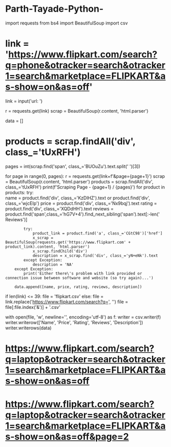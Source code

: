 # Parth-Tayade-Python-
import requests
from  bs4 import BeautifulSoup
import csv

# link = 'https://www.flipkart.com/search?q=phone&otracker=search&otracker1=search&marketplace=FLIPKART&as-show=on&as=off'
link = input('url: ')

r = requests.get(link)
scrap = BeautifulSoup(r.content, 'html.parser')

data = []
# products = scrap.findAll('div', class_='tUxRFH')
pages = int(scrap.find('span', class_='BUOuZu').text.split(' ')[3])

for page in range(0, pages):
    r = requests.get(link+f'&page={page+1}')
    scrap = BeautifulSoup(r.content, 'html.parser')
    products = scrap.findAll('div', class_='tUxRFH')
    print(f'Scraping Page - {page+1} / {pages}')
    for product in products:
        try:        
            name = product.find('div', class_='KzDlHZ').text or product.find('div', class_='wjcEIp')
            price = product.find('div', class_='Nx9bqj').text
            rating = product.find('div', class_='XQDdHH').text
            reviews = product.find('span',class_='hG7V+4').find_next_sibling('span').text[:-len(' Reviews')]

            try:   
                product_link = product.find('a', class_='CGtC98')['href']
                x_scrap = BeautifulSoup(requests.get('https://www.flipkart.com' + product_link).content, 'html.parser')
                x_scrap.findChild('div')
                description = x_scrap.find('div', class_='yN+eNk').text
            except Exception:
                description = 'NA'
        except Exception:
            print('Either there\'s problem with link provided or connection issue between software and website (so try again)...')

        data.append([name, price, rating, reviews, description])

if len(link) <= 39:
    file = 'flipkart.csv'
else:
    file = link.replace('https://www.flipkart.com/search?q=', '')
    file = file[:file.index('&')] + '.csv'

with open(file, 'w', newline='', encoding='utf-8') as f:
    writer = csv.writer(f)
    writer.writerow(['Name', 'Price', 'Rating', 'Reviews', 'Description'])
    writer.writerows(data)


# https://www.flipkart.com/search?q=laptop&otracker=search&otracker1=search&marketplace=FLIPKART&as-show=on&as=off
# https://www.flipkart.com/search?q=laptop&otracker=search&otracker1=search&marketplace=FLIPKART&as-show=on&as=off&page=2
